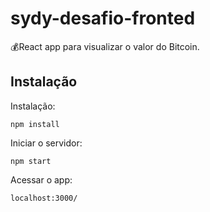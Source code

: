 # sydy-desafio-fronted

💰React app para visualizar o valor do Bitcoin.

## Instalação

Instalação:

`npm install`

Iniciar o servidor:

`npm start`

Acessar o app:

`localhost:3000/`
